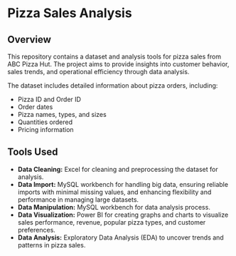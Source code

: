 # Pizza Sales Analysis

## Overview
This repository contains a dataset and analysis tools for pizza sales from ABC Pizza Hut. The project aims to provide insights into customer behavior, sales trends, and operational efficiency through data analysis.

The dataset includes detailed information about pizza orders, including:
- Pizza ID and Order ID
- Order dates
- Pizza names, types, and sizes
- Quantities ordered
- Pricing information
  
## Tools Used
- **Data Cleaning:** Excel for cleaning and preprocessing the dataset for analysis.
- **Data Import:** MySQL workbench for handling big data, ensuring reliable imports with minimal missing values, and enhancing flexibility and performance in managing large datasets.
- **Data Manipulation:** MySQL workbench for data analysis process. 
- **Data Visualization:** Power BI for creating graphs and charts to visualize sales performance, revenue, popular pizza types, and customer preferences.
- **Data Analysis:** Exploratory Data Analysis (EDA) to uncover trends and patterns in pizza sales.
